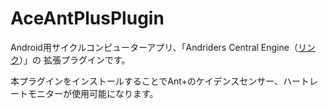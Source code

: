 # AceAntPlusPlugin

Android用サイクルコンピューターアプリ、「Andriders Central Engine（[リンク](https://github.com/eaglesakura/andriders-central-engine-v3)）」の
拡張プラグインです。

本プラグインをインストールすることでAnt+のケイデンスセンサー、ハートレートモニターが使用可能になります。

